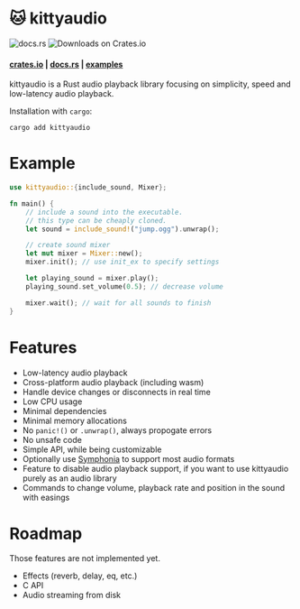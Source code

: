 # 🐱 kittyaudio

![docs.rs](https://img.shields.io/docsrs/kittyaudio) ![Downloads on Crates.io](https://img.shields.io/crates/d/kittyaudio)

#### [crates.io](https://crates.io/crates/kittyaudio) | [docs.rs](https://docs.rs/kittyaudio) | [examples](https://github.com/zeozeozeo/kittyaudio/tree/master/examples)

kittyaudio is a Rust audio playback library focusing on simplicity, speed and low-latency audio playback.

Installation with `cargo`:

```
cargo add kittyaudio
```

# Example

```rust
use kittyaudio::{include_sound, Mixer};

fn main() {
    // include a sound into the executable.
    // this type can be cheaply cloned.
    let sound = include_sound!("jump.ogg").unwrap();

    // create sound mixer
    let mut mixer = Mixer::new();
    mixer.init(); // use init_ex to specify settings

    let playing_sound = mixer.play();
    playing_sound.set_volume(0.5); // decrease volume

    mixer.wait(); // wait for all sounds to finish
}
```

# Features

* Low-latency audio playback
* Cross-platform audio playback (including wasm)
* Handle device changes or disconnects in real time
* Low CPU usage
* Minimal dependencies
* Minimal memory allocations
* No `panic!()` or `.unwrap()`, always propogate errors
* No unsafe code
* Simple API, while being customizable
* Optionally use [Symphonia](https://github.com/pdeljanov/Symphonia) to support most audio formats
* Feature to disable audio playback support, if you want to use kittyaudio purely as an audio library
* Commands to change volume, playback rate and position in the sound with easings

# Roadmap

Those features are not implemented yet.

* Effects (reverb, delay, eq, etc.)
* C API
* Audio streaming from disk
